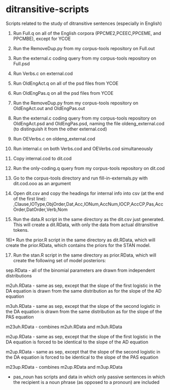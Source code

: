 ditransitive-scripts
====================

Scripts related to the study of ditransitive sentences (especially in English)

1) Run Full.q on all of the English corpora (PPCME2,PCEEC,PPCEME, and PPCMBE), except for YCOE

2) Run the RemoveDup.py from my corpus-tools repository on Full.out

3) Run the external.c coding query from my corpus-tools repository on Full.psd

4) Run Verbs.c on external.cod

5) Run OldEngAct.q on all of the psd files from YCOE

6) Run OldEngPas.q on all the psd files from YCOE

7) Run the RemoveDup.py from my corpus-tools repository on OldEngAct.out and OldEngPas.out

8) Run the external.c coding query from my corpus-tools repository on OldEngAct.psd and OldEngPas.psd, naming the file oldeng_external.cod (to distinguish it from the other external.cod)

9) Run OEVerbs.c on oldeng_external.cod

10) Run internal.c on both Verbs.cod and OEVerbs.cod simultaneously

11) Copy internal.cod to dit.cod

12) Run the only-coding.q query from my corpus-tools repository on dit.cod

13) Go to the corpus-tools directory and run fill-in-externals.py with dit.cod.ooo as an argument

14) Open dit.csv and copy the headings for internal info into csv (at the end of the first line): ,Clause,IOType,ObjOrder,Dat,Acc,IONum,AccNum,IOCP,AccCP,Pas,AccOrder,DatOrder,Verb,Nom

15) Run the data.R script in the same directory as the dit.csv just generated.  This will create a dit.RData, with only the data from actual ditransitive tokens.

16)* Run the prior.R script in the same directory as dit.RData, which will create the prior.RData, which contains the priors for the STAN model.

17) Run the stan.R script in the same directory as prior.RData, which will create the following set of model posteriors:

sep.RData - all of the binomial parameters are drawn from independent distributions

m2uh.RData - same as sep, except that the slope of the first logistic in the DA equation is drawn from the same distribution as for the slope of the AD equation

m3uh.RData - same as sep, except that the slope of the second logistic in the DA equation is drawn from the same distribution as for the slope of the PAS equation

m23uh.RData - combines m2uh.RData and m3uh.RData

m2up.RData - same as sep, except that the slope of the first logistic in the DA equation is forced to be identical to the slope of the AD equation

m2up.RData - same as sep, except that the slope of the second logistic in the DA equation is forced to be identical to the slope of the PAS equation

m23up.RData - combines m2up.RData and m3up.RData

* pas_noun has scripts and data in which only passive sentences in which the recipient is a noun phrase (as opposed to a pronoun) are included
